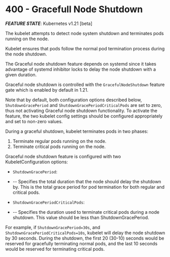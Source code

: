 # 400 - Gracefull Node Shutdown
***FEATURE STATE***: Kubernetes v1.21 [beta]

The kubelet attempts to detect node system shutdown and terminates pods running on the node.

Kubelet ensures that pods follow the normal pod termination process during the node shutdown.

The Graceful node shutdown feature depends on systemd since it takes advantage of systemd inhibitor locks to delay the node shutdown with a given duration.

Graceful node shutdown is controlled with the ```GracefulNodeShutdown``` feature gate which is enabled by default in 1.21.

Note that by default, both configuration options described below, ```ShutdownGracePeriod``` and ```ShutdownGracePeriodCriticalPods``` are set to zero, thus not activating Graceful node shutdown functionality. To activate the feature, the two kubelet config settings should be configured appropriately and set to non-zero values.

During a graceful shutdown, kubelet terminates pods in two phases:

1. Terminate regular pods running on the node.
2. Terminate critical pods running on the node.

Graceful node shutdown feature is configured with two KubeletConfiguration options:

- ```ShutdownGracePeriod```:
- -- Specifies the total duration that the node should delay the shutdown by. This is the total grace period for pod termination for both regular and critical pods.

- ```ShutdownGracePeriodCriticalPods```:
- -- Specifies the duration used to terminate critical pods during a node shutdown. This value should be less than ShutdownGracePeriod.

For example, if ```ShutdownGracePeriod=30s```, and ```ShutdownGracePeriodCriticalPods=10s```, kubelet will delay the node shutdown by 30 seconds. During the shutdown, the first 20 (30-10) seconds would be reserved for gracefully terminating normal pods, and the last 10 seconds would be reserved for terminating critical pods.
